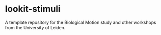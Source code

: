 # lookit-stimuli

A template repository for the Biological Motion study and other workshops from the University of Leiden. 
